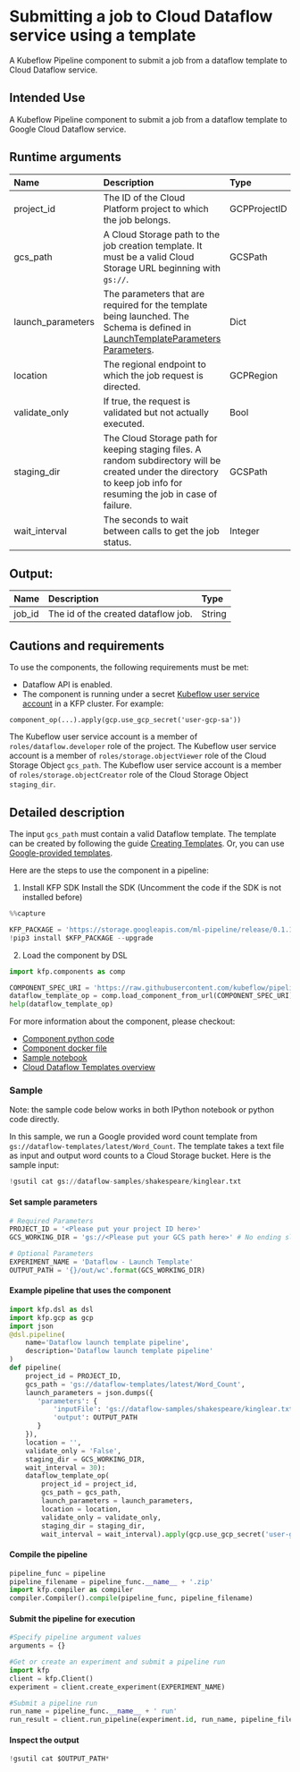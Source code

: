 
# Submitting a job to Cloud Dataflow service using a template
A Kubeflow Pipeline component to submit a job from a dataflow template to Cloud Dataflow service.

## Intended Use

A Kubeflow Pipeline component to submit a job from a dataflow template to Google Cloud Dataflow service.

## Runtime arguments
Name | Description | Type | Optional | Default
:--- | :---------- | :--- | :------- | :------
project_id | The ID of the Cloud Platform project to which the job belongs. | GCPProjectID | No |
gcs_path | A Cloud Storage path to the job creation template. It must be a valid Cloud Storage URL beginning with `gs://`. | GCSPath | No |
launch_parameters | The parameters that are required for  the template being launched. The Schema is defined in  [LaunchTemplateParameters Parameters](https://cloud.google.com/dataflow/docs/reference/rest/v1b3/LaunchTemplateParameters). | Dict | Yes | `{}`
location | The regional endpoint to which the job request is directed. | GCPRegion | Yes | ``
validate_only | If true, the request is validated but not actually executed. | Bool | Yes | `False`
staging_dir | The Cloud Storage path for keeping staging files. A random subdirectory will be created under the directory to keep job info for resuming the job in case of failure. | GCSPath | Yes | ``
wait_interval | The seconds to wait between calls to get the job status. | Integer | Yes |`30`

## Output:
Name | Description | Type
:--- | :---------- | :---
job_id | The id of the created dataflow job. | String

## Cautions and requirements
To use the components, the following requirements must be met:
* Dataflow API is enabled.
* The component is running under a secret [Kubeflow user service account](https://www.kubeflow.org/docs/started/getting-started-gke/#gcp-service-accounts) in a KFP cluster. For example:
```
component_op(...).apply(gcp.use_gcp_secret('user-gcp-sa'))
```
The Kubeflow user service account is a member of `roles/dataflow.developer` role of the project.
The Kubeflow user service account is a member of `roles/storage.objectViewer` role of the Cloud Storage Object `gcs_path`.
The Kubeflow user service account is a member of `roles/storage.objectCreator` role of the Cloud Storage Object `staging_dir`.

## Detailed description
The input `gcs_path` must contain a valid Dataflow template. The template can be created by following the guide [Creating Templates](https://cloud.google.com/dataflow/docs/guides/templates/creating-templates). Or, you can use [Google-provided templates](https://cloud.google.com/dataflow/docs/guides/templates/provided-templates).

Here are the steps to use the component in a pipeline:
1. Install KFP SDK
Install the SDK (Uncomment the code if the SDK is not installed before)


```python
%%capture

KFP_PACKAGE = 'https://storage.googleapis.com/ml-pipeline/release/0.1.14/kfp.tar.gz'
!pip3 install $KFP_PACKAGE --upgrade
```

2. Load the component by DSL


```python
import kfp.components as comp

COMPONENT_SPEC_URI = 'https://raw.githubusercontent.com/kubeflow/pipelines/d2f5cc92a46012b9927209e2aaccab70961582dc/components/gcp/dataflow/launch_template/component.yaml'
dataflow_template_op = comp.load_component_from_url(COMPONENT_SPEC_URI)
help(dataflow_template_op)
```

For more information about the component, please checkout:
* [Component python code](https://github.com/kubeflow/pipelines/blob/master/component_sdk/python/kfp_component/google/dataflow/_launch_template.py)
* [Component docker file](https://github.com/kubeflow/pipelines/blob/master/components/gcp/container/Dockerfile)
* [Sample notebook](https://github.com/kubeflow/pipelines/blob/master/components/gcp/dataflow/launch_template/sample.ipynb)
* [Cloud Dataflow Templates overview](https://cloud.google.com/dataflow/docs/guides/templates/overview)

### Sample

Note: the sample code below works in both IPython notebook or python code directly.

In this sample, we run a Google provided word count template from `gs://dataflow-templates/latest/Word_Count`. The template takes a text file as input and output word counts to a Cloud Storage bucket. Here is the sample input:


```python
!gsutil cat gs://dataflow-samples/shakespeare/kinglear.txt
```

#### Set sample parameters


```python
# Required Parameters
PROJECT_ID = '<Please put your project ID here>'
GCS_WORKING_DIR = 'gs://<Please put your GCS path here>' # No ending slash
```


```python
# Optional Parameters
EXPERIMENT_NAME = 'Dataflow - Launch Template'
OUTPUT_PATH = '{}/out/wc'.format(GCS_WORKING_DIR)
```

#### Example pipeline that uses the component


```python
import kfp.dsl as dsl
import kfp.gcp as gcp
import json
@dsl.pipeline(
    name='Dataflow launch template pipeline',
    description='Dataflow launch template pipeline'
)
def pipeline(
    project_id = PROJECT_ID, 
    gcs_path = 'gs://dataflow-templates/latest/Word_Count', 
    launch_parameters = json.dumps({
       'parameters': {
           'inputFile': 'gs://dataflow-samples/shakespeare/kinglear.txt',
           'output': OUTPUT_PATH
       }
    }), 
    location = '',
    validate_only = 'False', 
    staging_dir = GCS_WORKING_DIR,
    wait_interval = 30):
    dataflow_template_op(
        project_id = project_id, 
        gcs_path = gcs_path, 
        launch_parameters = launch_parameters, 
        location = location, 
        validate_only = validate_only,
        staging_dir = staging_dir,
        wait_interval = wait_interval).apply(gcp.use_gcp_secret('user-gcp-sa'))
```

#### Compile the pipeline


```python
pipeline_func = pipeline
pipeline_filename = pipeline_func.__name__ + '.zip'
import kfp.compiler as compiler
compiler.Compiler().compile(pipeline_func, pipeline_filename)
```

#### Submit the pipeline for execution


```python
#Specify pipeline argument values
arguments = {}

#Get or create an experiment and submit a pipeline run
import kfp
client = kfp.Client()
experiment = client.create_experiment(EXPERIMENT_NAME)

#Submit a pipeline run
run_name = pipeline_func.__name__ + ' run'
run_result = client.run_pipeline(experiment.id, run_name, pipeline_filename, arguments)
```

#### Inspect the output


```python
!gsutil cat $OUTPUT_PATH*
```
